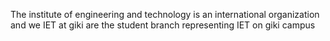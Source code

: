 The institute of engineering and technology is an international organization and we
IET at giki are the student branch representing IET on giki campus
